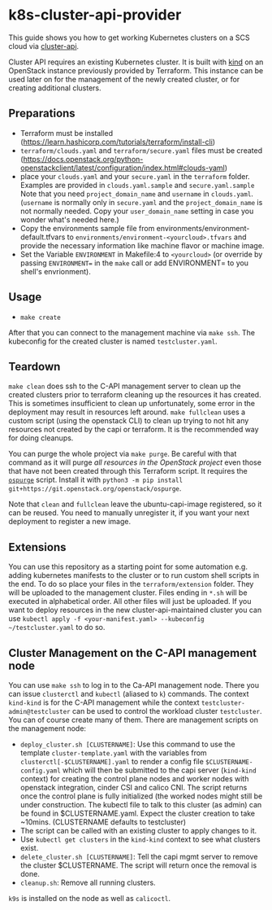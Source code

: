 # k8s-cluster-api-provider

This guide shows you how to get working Kubernetes clusters on a SCS cloud
via [cluster-api](https://cluster-api.sigs.k8s.io/).

Cluster API requires an existing Kubernetes cluster. It is built with [kind](https://kind.sigs.k8s.io/)
on an OpenStack instance previously provided by Terraform. This instance can be used later on for the management
of the newly created cluster, or for creating additional clusters. 

## Preparations

* Terraform must be installed (https://learn.hashicorp.com/tutorials/terraform/install-cli)
* ``terraform/clouds.yaml`` and ``terraform/secure.yaml`` files must be created
  (https://docs.openstack.org/python-openstackclient/latest/configuration/index.html#clouds-yaml)
* place your ``clouds.yaml`` and your ``secure.yaml`` in the ``terraform`` folder. Examples are
  provided in ``clouds.yaml.sample`` and ``secure.yaml.sample``
  Note that you need ``project_domain_name`` and ``username`` in ``clouds.yaml``.
  (``username`` is normally only in ``secure.yaml`` and the ``project_domain_name`` is not
  normally needed. Copy your ``user_domain_name`` setting in case you wonder what's needed here.)
* Copy the environments sample file from environments/environment-default.tfvars to
  ``environments/environment-<yourcloud>.tfvars`` and provide the necessary information like
  machine flavor or machine image.
* Set the Variable ``ENVIRONMENT`` in Makefile:4 to ``<yourcloud>`` (or override by passing
  ``ENVIRONMENT=`` in the ``make`` call or add ENVIRONMENT= to you shell's envrionment).



## Usage

* ``make create``

After that you can connect to the management machine via ``make ssh``.  The kubeconfig for the
created cluster is named ``testcluster.yaml``.

## Teardown

``make clean`` does ssh to the C-API management server to clean up the created clusters prior
to terraform cleaning up the resources it has created. This is sometimes insufficient to clean up
unfortunately, some error in the deployment may result in resources left around.
``make fullclean`` uses a custom script (using the
openstack CLI) to clean up trying to not hit any resources not created by the capi or terraform.
It is the recommended way for doing cleanups.

You can purge the whole project via ``make purge``. Be careful with that command as it will purge
*all resources in the OpenStack project* even those that have not been created through this Terraform script.
It requires the [``ospurge``](https://opendev.org/x/ospurge) script.
Install it with ``python3 -m pip install git+https://git.openstack.org/openstack/ospurge``.

Note that ``clean`` and ``fullclean`` leave the ubuntu-capi-image registered, so it can be reused.
You need to manually unregister it, if you want your next deployment to register a new image.

## Extensions

You can use this repository as a starting point for some automation e.g. adding kubernetes manifests
to the cluster or to run custom shell scripts in the end. To do so place your files in the `terraform/extension` folder.
They will be uploaded to the management cluster. Files ending in ```*.sh``` will be executed in alphabetical
order. All other files will just be uploaded. If you want to deploy resources in the new cluster-api-maintained cluster
you can use `kubectl apply -f <your-manifest.yaml> --kubeconfig ~/testcluster.yaml` to do so.

## Cluster Management on the C-API management node

You can use ``make ssh`` to log in to the Ca-API management node. There you can issue
``clusterctl`` and ``kubectl`` (aliased to ``k``) commands. The context ``kind-kind``
is for the C-API management while the context ``testcluster-admin@testcluster`` can
be used to control the workload cluster ``testcluster``. You can of course create many
of them. There are management scripts on the management node:

* ``deploy_cluster.sh [CLUSTERNAME]``: Use this command to use the template
  ``cluster-template.yaml`` with the variables from ``clusterctl[-$CLUSTERNAME].yaml``
  to render a config file ``$CLUSTERNAME-config.yaml`` which will then be submitted
  to the capi server (``kind-kind`` context) for creating the control plane nodes 
  and worker nodes with openstack integration, cinder CSI and calico CNI.
  The script returns once the control plane is fully initialized (the worked
  nodes might still be under construction. The kubectl file to talk to this
  cluster (as admin) can be found in $CLUSTERNAME.yaml. Expect the cluster
  creation to take ~10mins. (CLUSTERNAME defaults to testcluster)
* The script can be called with an existing cluster to apply changes to it.
* Use ``kubectl get clusters`` in the ``kind-kind`` context to see what clusters
  exist.
* ``delete_cluster.sh [CLUSTERNAME]``: Tell the capi mgmt server to remove
  the cluster $CLUSTERNAME. The script will return once the removal is done.
* ``cleanup.sh``: Remove all running clusters.

``k9s`` is installed on the node as well as ``calicoctl``.

